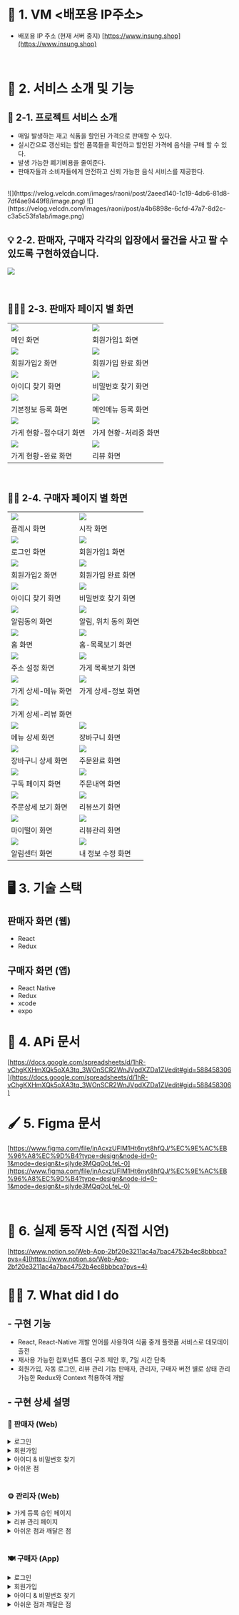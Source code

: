 
# 📡 1. VM <배포용 IP주소> 

- 배포용 IP 주소 (현재 서버 중지)
[https://www.insung.shop](https://www.insung.shop)


<br>

# 🔎 2. 서비스 소개 및 기능

## 🏡 2-1. 프로젝트 서비스 소개

- 매일 발생하는 재고 식품을 할인된 가격으로 판매할 수 있다.
- 실시간으로 갱신되는 할인 품목들을 확인하고 할인된 가격에 음식을 구매 할 수 있다.
- 발생 가능한 폐기비용을 줄여준다.
- 판매자들과 소비자들에게 안전하고 신뢰 가능한 음식 서비스를 제공한다.
<br>
![](https://velog.velcdn.com/images/raoni/post/2aeed140-1c19-4db6-81d8-7df4ae9449f8/image.png)
![](https://velog.velcdn.com/images/raoni/post/a4b6898e-6cfd-47a7-8d2c-c3a5c53fa1ab/image.png)


<br>

## 💡 2-2. 판매자, 구매자 각각의 입장에서 물건을 사고 팔 수 있도록 구현하였습니다.
![](https://velog.velcdn.com/images/raoni/post/650e708a-d87b-449f-8f76-21b2bf89b5d3/image.png)


<br>


## 🧑🏻‍🍳 2-3. 판매자 페이지 별 화면

|||
|---|---|
|![](https://velog.velcdn.com/images/raoni/post/7dad3177-ea60-47b9-83a2-d60e8369b0da/image.png)|![](https://velog.velcdn.com/images/raoni/post/e4ee97a1-a04a-41dc-af58-4e8e45ab28dc/image.png)|
|메인 화면|회원가입1 화면|
|![](https://velog.velcdn.com/images/raoni/post/f11f6195-823a-4796-8ad8-15971ea4f52f/image.png)|![](https://velog.velcdn.com/images/raoni/post/4d71ef7b-049b-4c4f-92d7-27ef3b58f442/image.png)|
|회원가입2 화면|회원가입 완료 화면|
|![](https://velog.velcdn.com/images/raoni/post/4f710bd6-dc02-4f3f-8aaf-b1d2056ca1bb/image.png)|![](https://velog.velcdn.com/images/raoni/post/fb734b72-6572-4c48-a7d2-d607f3c3f3fc/image.png)|
|아이디 찾기 화면|비밀번호 찾기 화면|
|![](https://velog.velcdn.com/images/raoni/post/72ff5b9f-cbc5-4dcd-a844-0e2f2cca7fd9/image.png)|![](https://velog.velcdn.com/images/raoni/post/765eb729-e29d-4cf1-b484-54a62ab30732/image.png)|
|기본정보 등록 화면|메인메뉴 등록 화면|
|![](https://velog.velcdn.com/images/raoni/post/e640e00e-bc0e-4222-bfa6-53391dad0ab4/image.png)|![](https://velog.velcdn.com/images/raoni/post/6add89ee-bd27-4114-a95b-c6d6f65467c1/image.png)|
|가게 현황-접수대기 화면|가게 현황-처리중 화면|
|![](https://velog.velcdn.com/images/raoni/post/11b9c280-2d09-4dd9-9614-407bfb3da0f5/image.png)|![](https://velog.velcdn.com/images/raoni/post/062cc17c-5fce-42ec-b006-e8ec720656c4/image.png)|
|가게 현황-완료 화면|리뷰 화면|

<br>

## 🙋🏻 2-4. 구매자 페이지 별 화면
|||
|------|---|
|![](https://velog.velcdn.com/images/raoni/post/86c4c8a1-e04a-42cd-b866-63b887b1c782/image.png)|![](https://velog.velcdn.com/images/raoni/post/3590bf2c-e707-462b-8165-a4e31c458131/image.png)|
|플레시 화면|시작 화면|
|![](https://velog.velcdn.com/images/raoni/post/14abb827-749f-4412-98a9-b279bf0d1f93/image.png)|![](https://velog.velcdn.com/images/raoni/post/2867fbcb-16fc-4b5d-b323-d4f1f50a3026/image.png)|
|로그인 화면|회원가입1 화면|
|![](https://velog.velcdn.com/images/raoni/post/d0f1b5df-ff67-4cfb-aa30-a15524efa1c1/image.png)|![](https://velog.velcdn.com/images/raoni/post/0ea08e03-cc44-4d64-8aba-f7237b6a128a/image.png)|
|회원가입2 화면|회원가입 완료 화면|
|![](https://velog.velcdn.com/images/raoni/post/efbdcdfe-62de-46e9-a885-53b79c0d48aa/image.png)|![](https://velog.velcdn.com/images/raoni/post/6926fc12-838b-47f7-b692-b4d87d8715d5/image.png)|
|아이디 찾기 화면|비밀번호 찾기 화면|
|![](https://velog.velcdn.com/images/raoni/post/13bc9748-3278-4a4c-8adb-1f2c080dad6c/image.png)|![](https://velog.velcdn.com/images/raoni/post/ee6cc9de-bdf1-483e-ad9d-fb97dd9ca3ad/image.png)|
|알림동의 화면|알림, 위치 동의 화면|
|![](https://velog.velcdn.com/images/raoni/post/0a309327-757c-46e8-8cfb-f700f9fa6f2c/image.png)|![](https://velog.velcdn.com/images/raoni/post/233fb73e-dac2-4630-9a38-368b32dad023/image.png)|
|홈 화면|홈-목록보기 화면|
|![](https://velog.velcdn.com/images/raoni/post/90ddf5dc-b861-4a85-a051-98e39bcf88a1/image.png)|![](https://velog.velcdn.com/images/raoni/post/5c66a54b-7328-495c-a7c3-c5508ed80884/image.png)|
|주소 설정 화면|가게 목록보기 화면|
|![](https://velog.velcdn.com/images/raoni/post/16af30d0-e0e6-45ec-a133-83a38cd5fafa/image.png)|![](https://velog.velcdn.com/images/raoni/post/9581d738-58fa-47a7-b8d3-6e98e5c3f3af/image.png)|
|가게 상세-메뉴 화면|가게 상세-정보 화면|
|![](https://velog.velcdn.com/images/raoni/post/9c191e6f-9eab-4b1c-8944-15bb2220e5c9/image.png)|
|가게 상세-리뷰 화면|
|![](https://velog.velcdn.com/images/raoni/post/72b05afc-c6da-4bf5-b8e7-f29474682f92/image.png)|![](https://velog.velcdn.com/images/raoni/post/c498b97e-ae70-4ce5-bf3f-d42cfac64048/image.png)|
|메뉴 상세 화면|장바구니 화면|
|![](https://velog.velcdn.com/images/raoni/post/f2437813-064e-4814-9fbc-d99d4d3b003c/image.png)|![](https://velog.velcdn.com/images/raoni/post/86f71896-a7c3-4ad7-817d-ed0a6a66adf4/image.png)|
|장바구니 상세 화면|주문완료 화면|
|![](https://velog.velcdn.com/images/raoni/post/b49db36c-d7b9-4465-8db0-1c30af83ad40/image.png)|![](https://velog.velcdn.com/images/raoni/post/ac871bc7-4521-4d4c-9874-463b913c1fb7/image.png)|
|구독 페이지 화면|주문내역 화면|
|![](https://velog.velcdn.com/images/raoni/post/3d5cddd7-ac39-408b-be9c-626d4f04ff19/image.png)|![](https://velog.velcdn.com/images/raoni/post/c8d94da2-e0fe-404b-85d2-c80d0e7b073a/image.png)|
|주문상세 보기 화면|리뷰쓰기 화면|
|![](https://velog.velcdn.com/images/raoni/post/f219bab4-d51d-48d7-8855-d9cfcac7c86a/image.png)|![](https://velog.velcdn.com/images/raoni/post/0855fe1e-9d6c-4357-96f3-4e9f19b3d760/image.png)|
|마이떨이 화면|리뷰관리 화면|
|![](https://velog.velcdn.com/images/raoni/post/1a4210b1-20c9-44fe-95d7-d47ae84752bb/image.png)|![](https://velog.velcdn.com/images/raoni/post/99bae1d8-85e3-4899-8503-8312b1d90c8a/image.png)|
|알림센터 화면|내 정보 수정 화면|


# 🖥️ 3. 기술 스택
## 판매자 화면 (웹)
- React
- Redux

## 구매자 화면 (앱)
- React Native
- Redux
- xcode
- expo

# 🧷 4. APi 문서
[https://docs.google.com/spreadsheets/d/1hR-vChgKXHmXQk5oXA3tq_3WOnSCR2WnJVpdXZDa1ZI/edit#gid=588458306](https://docs.google.com/spreadsheets/d/1hR-vChgKXHmXQk5oXA3tq_3WOnSCR2WnJVpdXZDa1ZI/edit#gid=588458306)

# 🖌️ 5. Figma 문서
[https://www.figma.com/file/jnAcxzUFlM1Ht6nyt8hfQJ/%EC%9E%AC%EB%96%A8%EC%9D%B4?type=design&node-id=0-1&mode=design&t=sjlyde3MQqOoLfeL-0](https://www.figma.com/file/jnAcxzUFlM1Ht6nyt8hfQJ/%EC%9E%AC%EB%96%A8%EC%9D%B4?type=design&node-id=0-1&mode=design&t=sjlyde3MQqOoLfeL-0)


<br>



# 👀 6. 실제 동작 시연 (직접 시연)
[https://www.notion.so/Web-App-2bf20e3211ac4a7bac4752b4ec8bbbca?pvs=4](https://www.notion.so/Web-App-2bf20e3211ac4a7bac4752b4ec8bbbca?pvs=4)

# 🙋🏻 7. What did I do
## - 구현 기능
- React, React-Native 개발 언어를 사용하여 식품 중개 플랫폼 서비스로 데모데이 출전
- 재사용 가능한 컴포넌트 폴더 구조 제안 후, 7일 시간 단축
- 회원가입, 자동 로그인, 리뷰 관리 기능 판매자, 관리자, 구매자 버전 별로 상태 관리 가능한 Redux와 Context 적용하여 개발

## - 구현 상세 설명
### 🍩 판매자 (Web)

<details>
<summary>로그인</summary>
<div markdown="1">

- 아이디 및 비밀번호 유효성 검사
- 아이디 저장 기능
- 자동 로그인
**→ 아이디 저장, 자동 로그인 Cookies 저장**



</div>
</details>
<details>
<summary>회원가입</summary>
<div markdown="1">

- 동의 페이지 : 전체동의 기능, 개별 동의 기능, 동의 상세 페이지 팝업
**→ 각각의 동의 Redux로 업데이트 및 저장**
- 정보 입력 페이지 : 이름, 생년월일, 휴대폰 번호, 인증 번호, 아이디, 비밀번호, 이메일 유효성 검사 및 인증번호 카운트 다운 기능 
**→ 유효성 검사 useCallback 사용 , 정보 Redux로 업데이트 및 저장**
- 결과 페이지
**→ 회원 동의, 정보 Redux 값 api 전송**



</div>
</details>
<details>
<summary>아이디 & 비밀번호 찾기</summary>
<div markdown="1">

- 아이디 찾기 페이지: 이름, 휴대폰 번호, 인증 번호 유효성 검사 및 인증번호 카운트 다운 기능
- 아이디 결과 페이지: 
**→ useLocation 사용**
- 비밀번호 찾기 페이지: 아이디, 휴대폰 번호, 인증 번호 유효성 검사 및 인증번호 카운트 다운 기능
- 새 비밀번호 설정 페이지: 새 비밀번호, 새 비밀번호 확인 유효성 검사
**→ useLocation 사용**



</div>
</details>
<details>
<summary>아쉬운 점</summary>
<div markdown="1">

- 이름, 생년월일, 휴대폰 번호, 이메일, 아이디, 비밀번호 등등 유효성 검사만의 custom 함수를 생성했음 코드가 더 깔끔했을 것
- api Fetch 함수를 GET, POST, PATCH 별로 생성했음 코드가 더 깔끔했을 것



</div>
</details>

<br>


### ⚙️ 관리자 (Web)

<details>
<summary>가게 등록 승인 페이지</summary>
<div markdown="1">

- 가게 목록 보기 및 페이지 네이션
→ 깔끔한 UI를 위해 react-js-pagination 라이브러리 사용



</div>
</details>
<details>
<summary>리뷰 관리 페이지</summary>
<div markdown="1">

- 리뷰 전체 보기 (이름, 별점, 가게 정보, 댓글 상세, 이미지보기)
- 리뷰 삭제 및 유지 기능
- 리뷰 전체 페이지네이션



</div>
</details>
<details>
<summary>아쉬운 점과 깨달은 점</summary>
<div markdown="1">

- 판매자 관점에서도 리뷰 페이지가 쓰이는데 초기 회의에서 급급하다 보니 컴포넌트 재사용을 못한 점
- 이슈: api 명세를 잘 이해하지 못해 리뷰 삭제 및 유지 api 요청에서 에러 메세지가 왔었다
→ 해결: 비동기 함수로 api를 쓸 때는 컴포넌트 프롭스에서 값이 잘 올라오는지 확인해야하고, 
api 명세가 이해가 안되는 점은 벡엔드와 바로 소통해야 잘못된 점을 업데이트 할 수 있다.



</div>
</details>

<br>

### 🍽️ 구매자 (App)

<details>
<summary>로그인</summary>
<div markdown="1">

- 아이디 및 비밀번호 유효성 검사
- 아이디 저장 기능
- 자동 로그인
**→ 아이디 저장, 자동 로그인 Async Storage 저장**



</div>
</details>
<details>
<summary>회원가입</summary>
<div markdown="1">

- 동의 페이지 : 전체동의 기능, 개별 동의 기능, 동의 상세 페이지 팝업
**→ 각각의 동의 Context api 로 업데이트 및 저장**
- 정보 입력 페이지 : 이름, 생년월일, 휴대폰 번호, 인증 번호, 아이디, 비밀번호, 이메일 유효성 검사 및 인증번호 카운트 다운 기능 
**→ 유효성 검사 useCallback 사용 , 정보 context api 로 업데이트 및 저장**
- 결과 페이지
**→ 회원 동의, 정보 Context api 값 api 전송**



</div>
</details>
<details>
<summary>아이디 & 비밀번호 찾기</summary>
<div markdown="1">

- 아이디 찾기 페이지: 이름, 휴대폰 번호, 인증 번호 유효성 검사 및 인증번호 카운트 다운 기능
- 아이디 결과 페이지: 
**→ Context api 사용**
- 비밀번호 찾기 페이지: 아이디, 휴대폰 번호, 인증 번호 유효성 검사 및 인증번호 카운트 다운 기능
- 새 비밀번호 설정 페이지: 새 비밀번호, 새 비밀번호 확인 유효성 검사
**→Context api 사용**



</div>
</details>
<details>
<summary>아쉬운 점과 깨달은 점</summary>
<div markdown="1">

- React로 만든 Web버전에서 컴포넌트 재사용의 코드 유지 보수 중요성을 깨닫고, 
React-Native인 App에서는 Page와 Component로 폴더 구조를 나눠 작업을 했다.
→ 스크럼 시간에 팀원들끼리 훨씬 더 소통하기 원할했고, 서로 코드를 참고하기에도 편했다.
- 상태관리를 Web 버전에서는 Redux를 사용하고, App버전에서는 Context api를 사용했다.
→ 이번 프로젝트에서 Context를 써도 큰 불편함이 없었기에 불필요한 라이브러리인 Redux를 안써도 무방했겠다는 생각을 했다. 하지만, 전역적으로 깊은 상태관리에서는 Redux가 더 직접적으로 관리할 수 있겠다는 점을 깨닫기도 했다.



</div>
</details>
